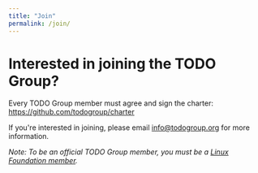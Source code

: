 ```yaml
---
title: "Join"
permalink: /join/
---
```


# Interested in joining the TODO Group?

Every TODO Group member must agree and sign the charter: https://github.com/todogroup/charter

If you're interested in joining, please email [info@todogroup.org](mailto:info@toodgroup.org) for more information.

*Note: To be an official TODO Group member, you must be a [Linux Foundation member](https://www.linuxfoundation.org/members/join).*
